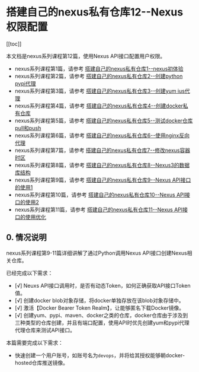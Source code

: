 #  搭建自己的nexus私有仓库12--Nexus权限配置

[[toc]]

本文档是nexus系列课程第12篇，使用Nexus API接口配置用户权限。

- nexus系列课程第1篇，请参考 [搭建自己的nexus私有仓库1--nexus初体验](./create_your_nexus.md)
- nexus系列课程第2篇，请参考 [搭建自己的nexus私有仓库2--创建python pypi代理](./create_your_nexus_2.md)
- nexus系列课程第3篇，请参考 [搭建自己的nexus私有仓库3--创建yum ius代理](./create_your_nexus_3.md)
- nexus系列课程第4篇，请参考 [搭建自己的nexus私有仓库4--创建docker私有仓库](./create_your_nexus_4_docker_proxy.md)
- nexus系列课程第5篇，请参考 [搭建自己的nexus私有仓库5--测试docker仓库pull和push](./create_your_nexus_5_test_docker_proxy.md)
- nexus系列课程第6篇，请参考 [搭建自己的nexus私有仓库6--使用nginx反向代理](./create_your_nexus_6_nginx_proxy.md)
- nexus系列课程第7篇，请参考 [搭建自己的nexus私有仓库7--修改nexus容器时区](./create_your_nexus_7_change_timezone.md)
- nexus系列课程第8篇，请参考 [搭建自己的nexus私有仓库8--Nexus3的数据库结构](./create_your_nexus_8_nexus_database.md) 
- nexus系列课程第9篇，请参考 [搭建自己的nexus私有仓库9--Nexus API接口的使用1](./create_your_nexus_9_nexus_api.md)
- nexus系列课程第10篇，请参考 [搭建自己的nexus私有仓库10--Nexus API接口的使用2](./create_your_nexus_10_nexus_api_2.md)
- nexus系列课程第11篇，请参考 [搭建自己的nexus私有仓库11--Nexus API接口的使用优化](./create_your_nexus_11_nexus_api_3_code_optimization.md)

## 0. 情况说明

nexus系列课程第9-11篇详细讲解了通过Python调用Nexus API接口创建Nexus相关仓库。

已经完成以下需求：

- [√] Neuxs API接口调用时，是否有动态Token，如何正确获取API接口Token值。
- [√] 创建docker blob对象存储，将docker单独存放在该blob对象存储中。
- [√] 激活【Docker Bearer Token Realm】，让能够匿名下载Docker镜像。
- [√] 创建yum、pypi、maven、docker之类的仓库，docker仓库由于涉及到三种类型的仓库创建，并且有端口配置，使用API时优先创建yum和pypi代理代理仓库来测试API接口。

本篇需要完成以下需求：

- 快速创建一个用户账号，如账号名为`devops`，并将给其授权能够朝docker-hosted仓库推送镜像。
